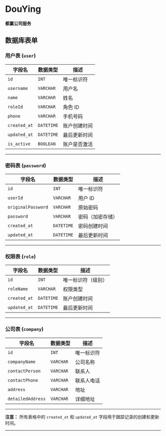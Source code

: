 # DouYing

**都赢公司服务**

## 数据库表单

### 用户表 (`user`)

| 字段名       | 数据类型   | 描述         |
| ------------ | ---------- | ------------ |
| `id`         | `INT`      | 唯一标识符   |
| `username`   | `VARCHAR`  | 用户名       |
| `name`       | `VARCHAR`  | 姓名         |
| `roleId`     | `VARCHAR`  | 角色 ID      |
| `phone`      | `VARCHAR`  | 手机号码     |
| `created_at` | `DATETIME` | 账户创建时间 |
| `updated_at` | `DATETIME` | 最后更新时间 |
| `is_active`  | `BOOLEAN`  | 账户是否激活 |

---

### 密码表 (`password`)

| 字段名             | 数据类型   | 描述             |
| ------------------ | ---------- | ---------------- |
| `id`               | `INT`      | 唯一标识符       |
| `userId`              | `VARCHAR`  | 用户 ID          |
| `originalPassword` | `VARCHAR`  | 原始密码         |
| `password`         | `VARCHAR`  | 密码（加密存储） |
| `created_at`       | `DATETIME` | 密码创建时间     |
| `updated_at`       | `DATETIME` | 最后更新时间     |

---

### 权限表 (`role`)

| 字段名       | 数据类型   | 描述               |
| ------------ | ---------- | ------------------ |
| `id`         | `INT`      | 唯一标识符（级别） |
| `roleName`   | `VARCHAR`  | 权限类型           |
| `created_at` | `DATETIME` | 账户创建时间       |
| `updated_at` | `DATETIME` | 最后更新时间       |

---

### 公司表 (`company`)

| 字段名            | 数据类型  | 描述       |
| ----------------- | --------- | ---------- |
| `id`              | `INT`     | 唯一标识符 |
| `companyName`     | `VARCHAR` | 公司名称   |
| `contactPerson`   | `VARCHAR` | 联系人     |
| `contactPhone`    | `VARCHAR` | 联系人电话 |
| `address`         | `VARCHAR` | 地址       |
| `detailedAddress` | `VARCHAR` | 详细地址   |

---

**注意：** 所有表格中的 `created_at` 和 `updated_at` 字段用于跟踪记录的创建和更新时间。

---
